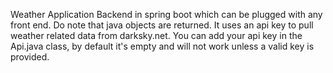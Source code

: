 Weather Application Backend in spring boot which can be plugged with any front end. Do note that java objects are returned. 
It uses an api key to pull weather related data from darksky.net. You can add your api key in the Api.java class, by default it's empty and will not work unless a valid key is provided.

